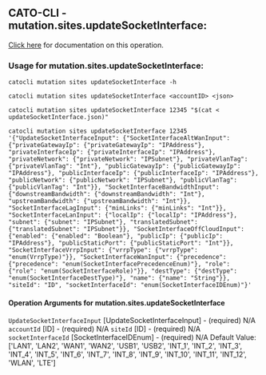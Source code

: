 
## CATO-CLI - mutation.sites.updateSocketInterface:
[Click here](https://api.catonetworks.com/documentation/#mutation-updateSocketInterface) for documentation on this operation.

### Usage for mutation.sites.updateSocketInterface:

`catocli mutation sites updateSocketInterface -h`

`catocli mutation sites updateSocketInterface <accountID> <json>`

`catocli mutation sites updateSocketInterface 12345 "$(cat < updateSocketInterface.json)"`

`catocli mutation sites updateSocketInterface 12345 '{"UpdateSocketInterfaceInput": {"SocketInterfaceAltWanInput": {"privateGatewayIp": {"privateGatewayIp": "IPAddress"}, "privateInterfaceIp": {"privateInterfaceIp": "IPAddress"}, "privateNetwork": {"privateNetwork": "IPSubnet"}, "privateVlanTag": {"privateVlanTag": "Int"}, "publicGatewayIp": {"publicGatewayIp": "IPAddress"}, "publicInterfaceIp": {"publicInterfaceIp": "IPAddress"}, "publicNetwork": {"publicNetwork": "IPSubnet"}, "publicVlanTag": {"publicVlanTag": "Int"}}, "SocketInterfaceBandwidthInput": {"downstreamBandwidth": {"downstreamBandwidth": "Int"}, "upstreamBandwidth": {"upstreamBandwidth": "Int"}}, "SocketInterfaceLagInput": {"minLinks": {"minLinks": "Int"}}, "SocketInterfaceLanInput": {"localIp": {"localIp": "IPAddress"}, "subnet": {"subnet": "IPSubnet"}, "translatedSubnet": {"translatedSubnet": "IPSubnet"}}, "SocketInterfaceOffCloudInput": {"enabled": {"enabled": "Boolean"}, "publicIp": {"publicIp": "IPAddress"}, "publicStaticPort": {"publicStaticPort": "Int"}}, "SocketInterfaceVrrpInput": {"vrrpType": {"vrrpType": "enum(VrrpType)"}}, "SocketInterfaceWanInput": {"precedence": {"precedence": "enum(SocketInterfacePrecedenceEnum)"}, "role": {"role": "enum(SocketInterfaceRole)"}}, "destType": {"destType": "enum(SocketInterfaceDestType)"}, "name": {"name": "String"}}, "siteId": "ID", "socketInterfaceId": "enum(SocketInterfaceIDEnum)"}'`

#### Operation Arguments for mutation.sites.updateSocketInterface ####
`UpdateSocketInterfaceInput` [UpdateSocketInterfaceInput] - (required) N/A 
`accountId` [ID] - (required) N/A 
`siteId` [ID] - (required) N/A 
`socketInterfaceId` [SocketInterfaceIDEnum] - (required) N/A Default Value: ['LAN1', 'LAN2', 'WAN1', 'WAN2', 'USB1', 'USB2', 'INT_1', 'INT_2', 'INT_3', 'INT_4', 'INT_5', 'INT_6', 'INT_7', 'INT_8', 'INT_9', 'INT_10', 'INT_11', 'INT_12', 'WLAN', 'LTE']
